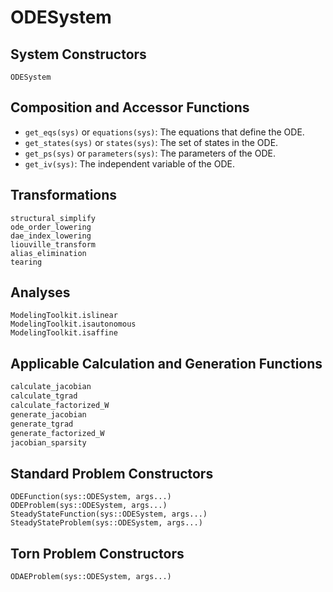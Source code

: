 # ODESystem

## System Constructors

```@docs
ODESystem
```

## Composition and Accessor Functions

- `get_eqs(sys)` or `equations(sys)`: The equations that define the ODE.
- `get_states(sys)` or `states(sys)`: The set of states in the ODE.
- `get_ps(sys)` or `parameters(sys)`: The parameters of the ODE.
- `get_iv(sys)`: The independent variable of the ODE.

## Transformations

```@docs
structural_simplify
ode_order_lowering
dae_index_lowering
liouville_transform
alias_elimination
tearing
```

## Analyses

```@docs
ModelingToolkit.islinear
ModelingToolkit.isautonomous
ModelingToolkit.isaffine
```

## Applicable Calculation and Generation Functions

```julia
calculate_jacobian
calculate_tgrad
calculate_factorized_W
generate_jacobian
generate_tgrad
generate_factorized_W
jacobian_sparsity
```

## Standard Problem Constructors

```@docs
ODEFunction(sys::ODESystem, args...)
ODEProblem(sys::ODESystem, args...)
SteadyStateFunction(sys::ODESystem, args...)
SteadyStateProblem(sys::ODESystem, args...)
```

## Torn Problem Constructors

```@docs
ODAEProblem(sys::ODESystem, args...)
```
